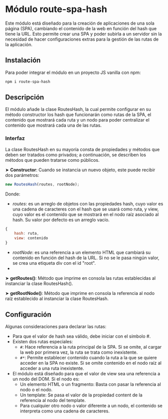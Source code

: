 # Módulo route-spa-hash

Este módulo está diseñado para la creación de aplicaciones de una sola página (SPA), cambiando el contenido de la web en función del hash que tiene la URL. Esto permite crear una SPA y poder subirla a un servidor sin la necesidad de hacer configuraciones extras para la gestión de las rutas de la aplicación.

## Instalación

Para poder integrar el módulo en un proyecto JS vanilla con npm:

```bash
npm i route-spa-hash
```
## Descripción
El módulo añade la clase RoutesHash, la cual permite configurar en su método constructor los hash que funcionarán como rutas de la SPA, el contenido que mostrará cada ruta y un nodo para poder centralizar el contenido que mostrará cada una de las rutas.

### Interfaz
La clase RoutesHash en su mayoría consta de propiedades y métodos que deben ser tratados como privados; a continuación, se describen los métodos que pueden tratarse como públicos.

➤ __Constructor__: Cuando se instancia un nuevo objeto, este puede recibir dos parámetros:
```js
new RoutesHash(routes, rootNode);
```
Donde:

- _routes_: es un arreglo de objetos con las propiedades hash, cuyo valor es una cadena de caracteres con el hash que se usará como ruta, y view, cuyo valor es el contenido que se mostrará en el nodo raíz asociado al hash. Su valor por defecto es un arreglo vacío.
```js
{
    hash: ruta,
    view: contenido
}
```
- _rootNode_: es una referencia a un elemento HTML que cambiará su contenido en función del hash de la URL. Si no se le pasa ningún valor, se crea una etiqueta div con el id "root".
- 
➤ __getRoutes()__: Método que imprime en consola las rutas establecidas al instanciar la clase RoutesHash().

➤ __getRootNode()__: Método que imprime en consola la referencia al nodo raíz establecido al instanciar la clase RoutesHash.

## Configuración
Algunas consideraciones para declarar las rutas:

- Para que el valor de hash sea válido, debe iniciar con el símbolo #.
- Existen dos rutas especiales:
    - `#`: Hace referencia a la ruta principal de la SPA. Si se omite, al cargar la web por primera vez, la ruta se trata como inexistente.
    - `#*`: Permite establecer contenido cuando la ruta a la que se quiere acceder en la SPA no existe. Si se omite contenido en el nodo raíz al acceder a una ruta inexistente.
- El módulo está diseñado para que el valor de view sea una referencia a un nodo del DOM. Si el nodo es:
    - Un elemento HTML o un fragmento: Basta con pasar la referencia al nodo o el nodo.
    - Un template: Se pasa el valor de la propiedad content de la referencia al nodo del template.
    - Para cualquier otro nodo o valor diferente a un nodo, el contenido se interpreta como una cadena de caracteres.
